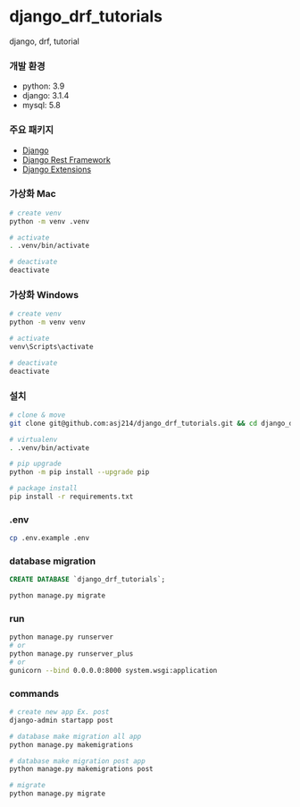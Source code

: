 # django_drf_tutorials  
django, drf, tutorial

### 개발 환경  
- python: 3.9
- django: 3.1.4
- mysql: 5.8

### 주요 패키지  
- [Django](https://docs.djangoproject.com/ko/3.1/intro/)
- [Django Rest Framework](https://www.django-rest-framework.org/)
- [Django Extensions](https://django-extensions.readthedocs.io/en/latest/)


### 가상화 Mac  
```sh
# create venv
python -m venv .venv

# activate
. .venv/bin/activate

# deactivate
deactivate
```

### 가상화 Windows  
```sh
# create venv
python -m venv venv

# activate
venv\Scripts\activate

# deactivate
deactivate
```

### 설치  
```sh
# clone & move
git clone git@github.com:asj214/django_drf_tutorials.git && cd django_drf_tutorials

# virtualenv
. .venv/bin/activate

# pip upgrade
python -m pip install --upgrade pip

# package install
pip install -r requirements.txt
```

### .env 
```sh
cp .env.example .env
```

### database migration  
```sql
CREATE DATABASE `django_drf_tutorials`;
```
```sh
python manage.py migrate
```

### run  
```sh
python manage.py runserver
# or
python manage.py runserver_plus
# or
gunicorn --bind 0.0.0.0:8000 system.wsgi:application
```

### commands  
```sh
# create new app Ex. post
django-admin startapp post

# database make migration all app
python manage.py makemigrations

# database make migration post app
python manage.py makemigrations post

# migrate
python manage.py migrate
```